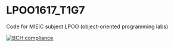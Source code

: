 # LPOO1617_T1G7
Code for MIEIC subject LPOO (object-oriented programming labs)

[![BCH compliance](https://bettercodehub.com/edge/badge/cyrilico/LPOO1617_T1G7)](https://bettercodehub.com/)
